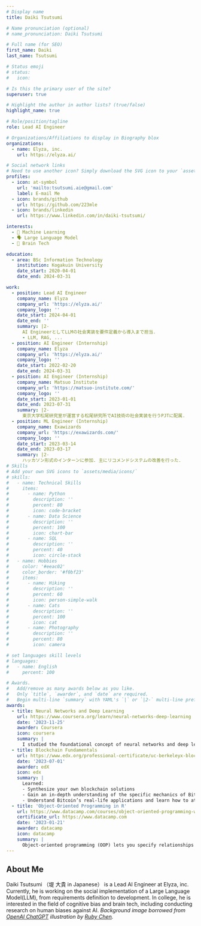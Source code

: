 ```yaml
---
# Display name
title: Daiki Tsutsumi

# Name pronunciation (optional)
# name_pronunciation: Daiki Tsutsumi

# Full name (for SEO)
first_name: Daiki
last_name: Tsutsumi

# Status emoji
# status:
#   icon: 

# Is this the primary user of the site?
superuser: true

# Highlight the author in author lists? (true/false)
highlight_name: true

# Role/position/tagline
role: Lead AI Engineer

# Organizations/Affiliations to display in Biography blox
organizations:
  - name: Elyza, inc.
    url: https://elyza.ai/

# Social network links
# Need to use another icon? Simply download the SVG icon to your `assets/media/icons/` folder.
profiles:
  - icon: at-symbol
    url: 'mailto:tsutsumi.aie@gmail.com'
    label: E-mail Me
  - icon: brands/github
    url: https://github.com/223mle
  - icon: brands/linkedin
    url: https://www.linkedin.com/in/daiki-tsutsumi/

interests:
  - 🤖 Machine Learning
  - 🗣 Large Language Model
  - 🧠 Brain Tech

education:
  - area: BSc Information Technology
    institution: Kogakuin University
    date_start: 2020-04-01
    date_end: 2024-03-31

work:
  - position: Lead AI Engineer
    company_name: Elyza
    company_url: 'https://elyza.ai/'
    company_logo: ''
    date_start: 2024-04-01
    date_end: ''
    summary: |2-
      AI EngineerとしてLLMの社会実装を要件定義から導入まで担当.
      - LLM, RAG, ...
  - position: AI Engineer (Internship)
    company_name: Elyza
    company_url: 'https://elyza.ai/'
    company_logo: ''
    date_start: 2022-02-20
    date_end: 2024-03-31
  - position: AI Engineer (Internship)
    company_name: Matsuo Institute
    company_url: 'https://matsuo-institute.com/'
    company_logo: ''
    date_start: 2023-01-01
    date_end: 2023-07-31
    summary: |2-
      東京大学松尾研究室が運営する松尾研究所でAI技術の社会実装を行うPJTに配属.
  - position: ML Engineer (Internship)
    company_name: Exawizards
    company_url: 'https://exawizards.com/'
    company_logo: ''
    date_start: 2023-03-14
    date_end: 2023-03-17
    summary: |2-
      ハッカソン形式のインターンに参加. 主にリコメンドシステムの改善を行った.
# Skills
# Add your own SVG icons to `assets/media/icons/`
# skills:
#   - name: Technical Skills
#     items:
#       - name: Python
#         description: ''
#         percent: 80
#         icon: code-bracket
#       - name: Data Science
#         description: ''
#         percent: 100
#         icon: chart-bar
#       - name: SQL
#         description: ''
#         percent: 40
#         icon: circle-stack
#   - name: Hobbies
#     color: '#eeac02'
#     color_border: '#f0bf23'
#     items:
#       - name: Hiking
#         description: ''
#         percent: 60
#         icon: person-simple-walk
#       - name: Cats
#         description: ''
#         percent: 100
#         icon: cat
#       - name: Photography
#         description: ''
#         percent: 80
#         icon: camera

# set languages skill levels
# languages:
#   - name: English
#     percent: 100

# Awards.
#   Add/remove as many awards below as you like.
#   Only `title`, `awarder`, and `date` are required.
#   Begin multi-line `summary` with YAML's `|` or `|2-` multi-line prefix and indent 2 spaces below.
awards:
  - title: Neural Networks and Deep Learning
    url: https://www.coursera.org/learn/neural-networks-deep-learning
    date: '2023-11-25'
    awarder: Coursera
    icon: coursera
    summary: |
      I studied the foundational concept of neural networks and deep learning. By the end, I was familiar with the significant technological trends driving the rise of deep learning; build, train, and apply fully connected deep neural networks; implement efficient (vectorized) neural networks; identify key parameters in a neural network’s architecture; and apply deep learning to your own applications.
  - title: Blockchain Fundamentals
    url: https://www.edx.org/professional-certificate/uc-berkeleyx-blockchain-fundamentals
    date: '2023-07-01'
    awarder: edX
    icon: edx
    summary: |
      Learned:
      - Synthesize your own blockchain solutions
      - Gain an in-depth understanding of the specific mechanics of Bitcoin
      - Understand Bitcoin’s real-life applications and learn how to attack and destroy Bitcoin, Ethereum, smart contracts and Dapps, and alternatives to Bitcoin’s Proof-of-Work consensus algorithm
  - title: 'Object-Oriented Programming in R'
    url: https://www.datacamp.com/courses/object-oriented-programming-with-s3-and-r6-in-r
    certificate_url: https://www.datacamp.com
    date: '2023-01-21'
    awarder: datacamp
    icon: datacamp
    summary: |
      Object-oriented programming (OOP) lets you specify relationships between functions and the objects that they can act on, helping you manage complexity in your code. This is an intermediate level course, providing an introduction to OOP, using the S3 and R6 systems. S3 is a great day-to-day R programming tool that simplifies some of the functions that you write. R6 is especially useful for industry-specific analyses, working with web APIs, and building GUIs.
---
```


## About Me

Daiki Tsutsumi （堤 大貴 in Japanese） is a Lead AI Engineer at Elyza, inc.
Currently, he is working on the social implementation of a Large Language Model(LLM), from requirements definition to development.
In college, he is interested in the field of cognitive bias and brain tech, including conducting research on human biases against AI.
*Background image borrowed from [OpenAI ChatGPT](https://openai.com/blog/chatgpt) illustration by [Ruby Chen](https://www.linkedin.com/in/rubyweijuchen/).*